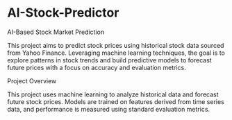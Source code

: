 # AI-Stock-Predictor
AI-Based Stock Market Prediction

This project aims to predict stock prices using historical stock data sourced from Yahoo Finance. Leveraging machine learning techniques, the goal is to explore patterns in stock trends and build predictive models to forecast future prices with a focus on accuracy and evaluation metrics.

Project Overview

This project uses machine learning to analyze historical data and forecast future stock prices. Models are trained on features derived from time series data, and performance is measured using standard evaluation metrics.
